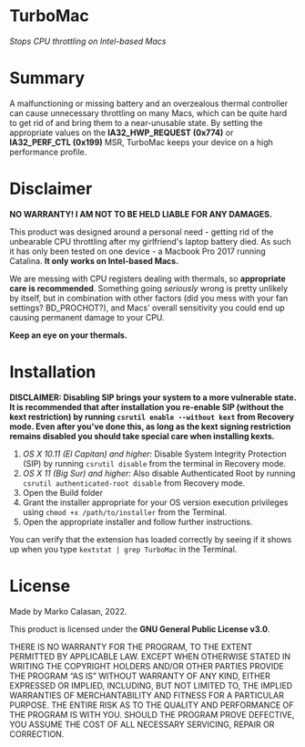 # TurboMac
*Stops CPU throttling on Intel-based Macs*

# Summary
A malfunctioning or missing battery and an overzealous thermal controller can cause unnecessary throttling on many Macs, which can be quite hard to get rid of and bring them to a near-unusable state. By setting the appropriate values on the **IA32_HWP_REQUEST (0x774)** or **IA32_PERF_CTL (0x199)** MSR, TurboMac keeps your device on a high performance profile.

# Disclaimer
**NO WARRANTY! I AM NOT TO BE HELD LIABLE FOR ANY DAMAGES.**

This product was designed around a personal need - getting rid of the unbearable CPU throttling after my girlfriend's laptop battery died. As such it has only been tested on one device - a Macbook Pro 2017 running Catalina. **It only works on Intel-based Macs.**

We are messing with CPU registers dealing with thermals, so **appropriate care is recommended**. Something going *seriously* wrong is pretty unlikely by itself, but in combination with other factors (did you mess with your fan settings? BD_PROCHOT?), and Macs' overall sensitivity you could end up causing permanent damage to your CPU.

**Keep an eye on your thermals.**

# Installation
**DISCLAIMER: Disabling SIP brings your system to a more vulnerable state. It is recommended that after installation you re-enable SIP (without the kext restriction) by running `csrutil enable --without kext` from Recovery mode. Even after you've done this, as long as the kext signing restriction remains disabled you should take special care when installing kexts.**

1. *OS X 10.11 (El Capitan) and higher:* Disable System Integrity Protection (SIP) by running `csrutil disable` from the terminal in Recovery mode.
2. *OS X 11 (Big Sur) and higher:* Also disable Authenticated Root by running `csrutil authenticated-root disable` from Recovery mode.
3. Open the Build folder
4. Grant the installer appropriate for your OS version execution privileges using `chmod +x /path/to/installer` from the Terminal.
5. Open the appropriate installer and follow further instructions.

You can verify that the extension has loaded correctly by seeing if it shows up when you type `kextstat | grep TurboMac` in the Terminal.

# License
Made by Marko Calasan, 2022.

This product is licensed under the **GNU General Public License v3.0**.

THERE IS NO WARRANTY FOR THE PROGRAM, TO THE EXTENT PERMITTED BY APPLICABLE LAW. EXCEPT WHEN OTHERWISE STATED IN WRITING THE COPYRIGHT HOLDERS AND/OR OTHER PARTIES PROVIDE THE PROGRAM “AS IS” WITHOUT WARRANTY OF ANY KIND, EITHER EXPRESSED OR IMPLIED, INCLUDING, BUT NOT LIMITED TO, THE IMPLIED WARRANTIES OF MERCHANTABILITY AND FITNESS FOR A PARTICULAR PURPOSE. THE ENTIRE RISK AS TO THE QUALITY AND PERFORMANCE OF THE PROGRAM IS WITH YOU. SHOULD THE PROGRAM PROVE DEFECTIVE, YOU ASSUME THE COST OF ALL NECESSARY SERVICING, REPAIR OR CORRECTION.
